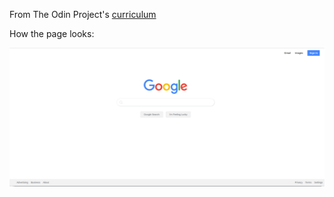 From The Odin Project's [curriculum](http://www.theodinproject.com/courses/web-development-101/lessons/html-css)

How the page looks:

![Image of reconstructed Google homepage](https://github.com/VijayaGB98/google-homepage-odin/blob/master/img/GoogleHomepage.png)

